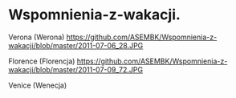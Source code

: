 Wspomnienia-z-wakacji.
======================

Verona (Werona)
https://github.com/ASEMBK/Wspomnienia-z-wakacji/blob/master/2011-07-06_28.JPG


Florence (Florencja)
https://github.com/ASEMBK/Wspomnienia-z-wakacji/blob/master/2011-07-09_72.JPG


Venice (Wenecja)
